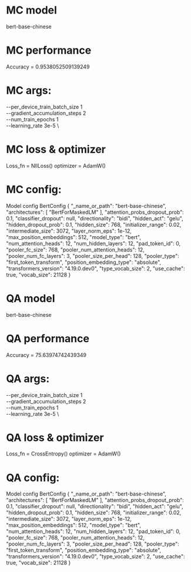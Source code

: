 # MC model

bert-base-chinese

# MC performance

Accuracy = 0.9538052509139249
<!-- Loss = 0.1543034166097641 -->

# MC args:

  --per_device_train_batch_size 1 \
  --gradient_accumulation_steps 2 \
  --num_train_epochs 1 \
  --learning_rate 3e-5 \

# MC loss & optimizer

Loss_fn = NllLoss()
optimizer = AdamW()

# MC config:

Model config BertConfig {
  "_name_or_path": "bert-base-chinese",
  "architectures": [
    "BertForMaskedLM"
  ],
  "attention_probs_dropout_prob": 0.1,
  "classifier_dropout": null,
  "directionality": "bidi",
  "hidden_act": "gelu",
  "hidden_dropout_prob": 0.1,
  "hidden_size": 768,
  "initializer_range": 0.02,
  "intermediate_size": 3072,
  "layer_norm_eps": 1e-12,
  "max_position_embeddings": 512,
  "model_type": "bert",
  "num_attention_heads": 12,
  "num_hidden_layers": 12,
  "pad_token_id": 0,
  "pooler_fc_size": 768,
  "pooler_num_attention_heads": 12,
  "pooler_num_fc_layers": 3,
  "pooler_size_per_head": 128,
  "pooler_type": "first_token_transform",
  "position_embedding_type": "absolute",
  "transformers_version": "4.19.0.dev0",
  "type_vocab_size": 2,
  "use_cache": true,
  "vocab_size": 21128
}


# QA model

bert-base-chinese

# QA performance

Accuracy = 75.63974742439349
<!-- Loss = 0.9447763674347937 -->

# QA args:

  --per_device_train_batch_size 1 \
  --gradient_accumulation_steps 2 \
  --num_train_epochs 1 \
  --learning_rate 3e-5 \

# QA loss & optimizer

Loss_fn = CrossEntropy() 
optimizer = AdamW()

# QA config:

Model config BertConfig {
  "_name_or_path": "bert-base-chinese",
  "architectures": [
    "BertForMaskedLM"
  ],
  "attention_probs_dropout_prob": 0.1,
  "classifier_dropout": null,
  "directionality": "bidi",
  "hidden_act": "gelu",
  "hidden_dropout_prob": 0.1,
  "hidden_size": 768,
  "initializer_range": 0.02,
  "intermediate_size": 3072,
  "layer_norm_eps": 1e-12,
  "max_position_embeddings": 512,
  "model_type": "bert",
  "num_attention_heads": 12,
  "num_hidden_layers": 12,
  "pad_token_id": 0,
  "pooler_fc_size": 768,
  "pooler_num_attention_heads": 12,
  "pooler_num_fc_layers": 3,
  "pooler_size_per_head": 128,
  "pooler_type": "first_token_transform",
  "position_embedding_type": "absolute",
  "transformers_version": "4.19.0.dev0",
  "type_vocab_size": 2,
  "use_cache": true,
  "vocab_size": 21128
}